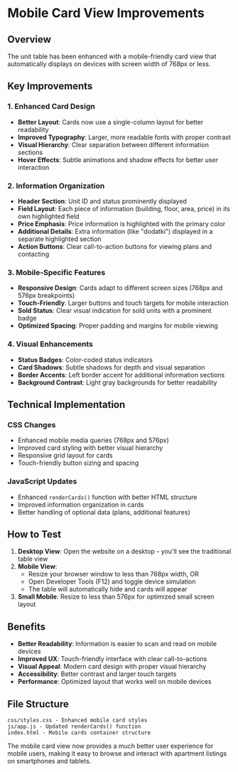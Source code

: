 # Mobile Card View Improvements

## Overview
The unit table has been enhanced with a mobile-friendly card view that automatically displays on devices with screen width of 768px or less.

## Key Improvements

### 1. **Enhanced Card Design**
- **Better Layout**: Cards now use a single-column layout for better readability
- **Improved Typography**: Larger, more readable fonts with proper contrast
- **Visual Hierarchy**: Clear separation between different information sections
- **Hover Effects**: Subtle animations and shadow effects for better user interaction

### 2. **Information Organization**
- **Header Section**: Unit ID and status prominently displayed
- **Field Layout**: Each piece of information (building, floor, area, price) in its own highlighted field
- **Price Emphasis**: Price information is highlighted with the primary color
- **Additional Details**: Extra information (like "dodatki") displayed in a separate highlighted section
- **Action Buttons**: Clear call-to-action buttons for viewing plans and contacting

### 3. **Mobile-Specific Features**
- **Responsive Design**: Cards adapt to different screen sizes (768px and 576px breakpoints)
- **Touch-Friendly**: Larger buttons and touch targets for mobile interaction
- **Sold Status**: Clear visual indication for sold units with a prominent badge
- **Optimized Spacing**: Proper padding and margins for mobile viewing

### 4. **Visual Enhancements**
- **Status Badges**: Color-coded status indicators
- **Card Shadows**: Subtle shadows for depth and visual separation
- **Border Accents**: Left border accent for additional information sections
- **Background Contrast**: Light gray backgrounds for better readability

## Technical Implementation

### CSS Changes
- Enhanced mobile media queries (768px and 576px)
- Improved card styling with better visual hierarchy
- Responsive grid layout for cards
- Touch-friendly button sizing and spacing

### JavaScript Updates
- Enhanced `renderCards()` function with better HTML structure
- Improved information organization in cards
- Better handling of optional data (plans, additional features)

## How to Test

1. **Desktop View**: Open the website on a desktop - you'll see the traditional table view
2. **Mobile View**: 
   - Resize your browser window to less than 768px width, OR
   - Open Developer Tools (F12) and toggle device simulation
   - The table will automatically hide and cards will appear
3. **Small Mobile**: Resize to less than 576px for optimized small screen layout

## Benefits

- **Better Readability**: Information is easier to scan and read on mobile devices
- **Improved UX**: Touch-friendly interface with clear call-to-actions
- **Visual Appeal**: Modern card design with proper visual hierarchy
- **Accessibility**: Better contrast and larger touch targets
- **Performance**: Optimized layout that works well on mobile devices

## File Structure
```
css/styles.css - Enhanced mobile card styles
js/app.js - Updated renderCards() function
index.html - Mobile cards container structure
```

The mobile card view now provides a much better user experience for mobile users, making it easy to browse and interact with apartment listings on smartphones and tablets.
